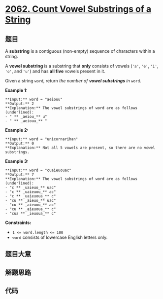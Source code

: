 # [2062. Count Vowel Substrings of a String](https://leetcode.com/problems/count-vowel-substrings-of-a-string)

## 题目

A **substring** is a contiguous (non-empty) sequence of characters within a
string.

A **vowel substring** is a substring that **only** consists of vowels (`'a'`,
`'e'`, `'i'`, `'o'`, and `'u'`) and has **all five** vowels present in it.

Given a string `word`, return _the number of **vowel substrings** in_ `word`.



**Example 1:**

    
    
    **Input:** word = "aeiouu"
    **Output:** 2
    **Explanation:** The vowel substrings of word are as follows (underlined):
    - " ** _aeiou_** u"
    - " ** _aeiouu_** "
    

**Example 2:**

    
    
    **Input:** word = "unicornarihan"
    **Output:** 0
    **Explanation:** Not all 5 vowels are present, so there are no vowel substrings.
    

**Example 3:**

    
    
    **Input:** word = "cuaieuouac"
    **Output:** 7
    **Explanation:** The vowel substrings of word are as follows (underlined):
    - "c ** _uaieuo_** uac"
    - "c ** _uaieuou_** ac"
    - "c ** _uaieuoua_** c"
    - "cu ** _aieuo_** uac"
    - "cu ** _aieuou_** ac"
    - "cu ** _aieuoua_** c"
    - "cua ** _ieuoua_** c"
    



**Constraints:**

  * `1 <= word.length <= 100`
  * `word` consists of lowercase English letters only.


## 题目大意

## 解题思路

## 代码

```javascript

```
